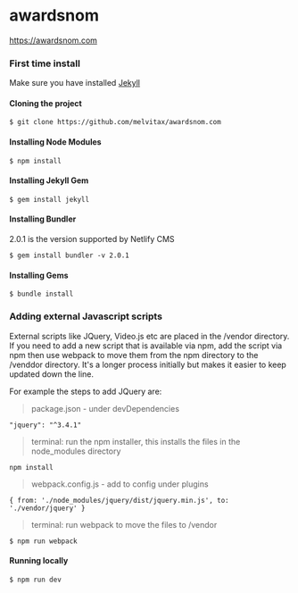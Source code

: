# awardsnom
https://awardsnom.com


### First time install
Make sure you have installed [Jekyll](https://jekyllrb.com)

#### Cloning the project

```
$ git clone https://github.com/melvitax/awardsnom.com
```

#### Installing Node Modules

```
$ npm install
```

#### Installing Jekyll Gem

```
$ gem install jekyll
```

#### Installing Bundler 
2.0.1 is the version supported by Netlify CMS

```
$ gem install bundler -v 2.0.1
```

#### Installing Gems

```
$ bundle install
```

### Adding external Javascript scripts

External scripts like JQuery, Video.js etc are placed in the /vendor directory. If you need to add a new script that is available via npm, add the script via npm then use webpack to move them from the npm directory to the /venddor directory. It's a longer process initially but makes it easier to keep updated down the line.

For example the steps to add JQuery are:

> package.json - under devDependencies
 
`"jquery": "^3.4.1"`

> terminal: run the npm installer, this installs the files in the node_modules directory 

`npm install`

> webpack.config.js - add to config under plugins

`{ from: './node_modules/jquery/dist/jquery.min.js', to: './vendor/jquery' }`

> terminal: run webpack to move the files to /vendor

`$ npm run webpack`

#### Running locally
```
$ npm run dev
```